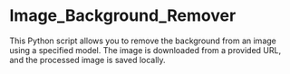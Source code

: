 # Image_Background_Remover
This Python script allows you to remove the background from an image using a specified model. The image is downloaded from a provided URL, and the processed image is saved locally.
